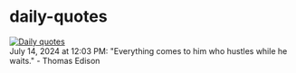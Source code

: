 # daily-quotes
[![Daily quotes](https://github.com/ceepu8/daily-quotes/actions/workflows/daily-quote.yml/badge.svg)](https://github.com/ceepu8/daily-quotes/actions/workflows/daily-quote.yml)<br/>
July 14, 2024 at 12:03 PM: "Everything comes to him who hustles while he waits." - Thomas Edison
